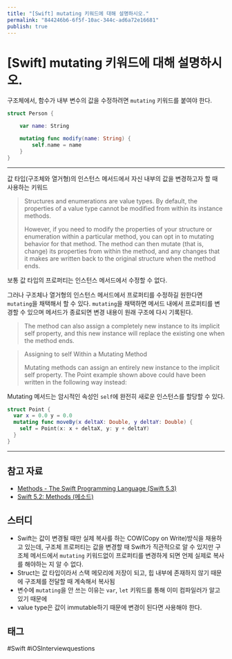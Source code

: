 ```yaml
---
title: "[Swift] mutating 키워드에 대해 설명하시오."
permalink: "844246b6-6f5f-10ac-344c-ad6a72e16681"
publish: true
---
```


# \[Swift] mutating 키워드에 대해 설명하시오.

구조체에서, 함수가 내부 변수의 값을 수정하려면 `mutating` 키워드를 붙여야 한다.

```swift
struct Person {

	var name: String

	mutating func modify(name: String) {
		self.name = name
	}
}
```

---

값 타입(구조체와 열거형)의 인스턴스 메서드에서 자신 내부의 값을 변경하고자 할 때 사용하는 키워드

> Structures and enumerations are value types. By default, the properties of a value type cannot be modified from within its instance methods.  
> 
> However, if you need to modify the properties of your structure or enumeration within a particular method, you can opt in to mutating behavior for that method. The method can then mutate (that is, change) its properties from within the method, and any changes that it makes are written back to the original structure when the method ends.

보통 값 타입의 프로퍼티는 인스턴스 메서드에서 수정할 수 없다. 

그러나 구조체나 열거형의 인스턴스 메서드에서 프로퍼티를 수정하길 원한다면 `mutating`을 채택해서 할 수 있다. `mutating`을 채택하면 메서드 내에서 프로퍼티를 변경할 수 있으며 메서드가 종료되면 변경 내용이 원래 구조에 다시 기록된다. 

> The method can also assign a completely new instance to its implicit self property, and this new instance will replace the existing one when the method ends.

> Assigning to self Within a Mutating Method  
> 
> Mutating methods can assign an entirely new instance to the implicit self property. The Point example shown above could have been written in the following way instead:

Mutating 메서드는 암시적인 속성인 `self`에 완전히 새로운 인스턴스를 할당할 수 있다. 

```swift
struct Point {
  var x = 0.0 y = 0.0
  mutating func moveBy(x deltaX: Double, y deltaY: Double) {
    self = Point(x: x + deltaX, y: y + deltaY)
  }
}
```

---

## 참고 자료

- [Methods - The Swift Programming Language (Swift 5.3)](https://docs.swift.org/swift-book/LanguageGuide/Methods.html)
- [Swift 5.2: Methods (메소드)](https://xho95.github.io/swift/language/grammar/method/2020/05/03/Methods.html)

## 스터디

- Swift는 값이 변경될 때만 실제 복사를 하는 COW(Copy on Write)방식을 채용하고 있는데, 구조체 프로퍼티는 값을 변경할 때 Swift가 직관적으로 알 수 있지만 구조체 메서드에서 `mutating` 키워드없이 프로퍼티를 변경하게 되면 언제 실제로 복사를 해야하는 지 알 수 없다.
- Struct는 값 타입이라서 스택 메모리에 저장이 되고, 힙 내부에 존재하지 않기 때문에 구조체를 전달할 때 계속해서 복사됨
- 변수에 `mutating`을 안 쓰는 이유는 `var`, `let` 키워드를 통해 이미 컴파일러가 알고 있기 때문에
- value type은 값이 immutable하기 때문에 변경이 된다면 사용해야 한다.

## 태그

#Swift #iOSInterviewquestions